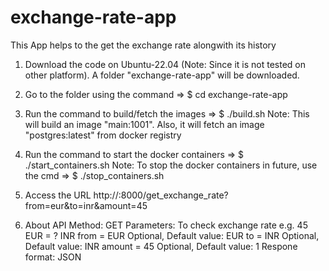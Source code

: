 # exchange-rate-app

This App helps to the get the exchange rate alongwith its history

1) Download the code on Ubuntu-22.04 (Note: Since it is not tested on other platform). 
   A folder "exchange-rate-app" will be downloaded.

2) Go to the folder using the command => $ cd exchange-rate-app

3) Run the command to build/fetch the images => $ ./build.sh
       Note: This will build an image "main:1001". Also, it will fetch an image "postgres:latest" from docker registry
       
4) Run the command to start the docker containers => $ ./start_containers.sh
       Note: To stop the docker containers in future, use the cmd => $ ./stop_containers.sh
       
5) Access the URL http://<domain-name>:8000/get_exchange_rate?from=eur&to=inr&amount=45
   
6) About API
   Method: GET
   Parameters: To check exchange rate e.g. 45 EUR = ? INR
               from = EUR   Optional, Default value: EUR
               to = INR     Optional, Default value: INR
               amount = 45  Optional, Default value: 1
   Respone format: JSON 
